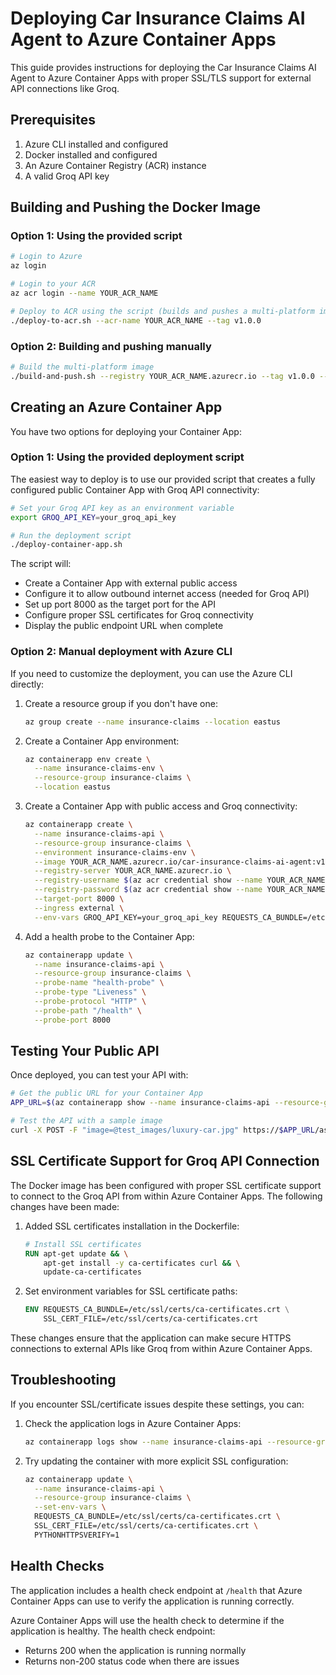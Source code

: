 # Deploying Car Insurance Claims AI Agent to Azure Container Apps

This guide provides instructions for deploying the Car Insurance Claims AI Agent to Azure Container Apps with proper SSL/TLS support for external API connections like Groq.

## Prerequisites

1. Azure CLI installed and configured
2. Docker installed and configured
3. An Azure Container Registry (ACR) instance
4. A valid Groq API key

## Building and Pushing the Docker Image

### Option 1: Using the provided script

```bash
# Login to Azure
az login

# Login to your ACR
az acr login --name YOUR_ACR_NAME

# Deploy to ACR using the script (builds and pushes a multi-platform image)
./deploy-to-acr.sh --acr-name YOUR_ACR_NAME --tag v1.0.0
```

### Option 2: Building and pushing manually

```bash
# Build the multi-platform image
./build-and-push.sh --registry YOUR_ACR_NAME.azurecr.io --tag v1.0.0 --platforms "linux/amd64,linux/arm64"
```

## Creating an Azure Container App

You have two options for deploying your Container App:

### Option 1: Using the provided deployment script

The easiest way to deploy is to use our provided script that creates a fully configured public Container App with Groq API connectivity:

```bash
# Set your Groq API key as an environment variable
export GROQ_API_KEY=your_groq_api_key

# Run the deployment script
./deploy-container-app.sh
```

The script will:
- Create a Container App with external public access
- Configure it to allow outbound internet access (needed for Groq API)
- Set up port 8000 as the target port for the API
- Configure proper SSL certificates for Groq connectivity
- Display the public endpoint URL when complete

### Option 2: Manual deployment with Azure CLI

If you need to customize the deployment, you can use the Azure CLI directly:

1. Create a resource group if you don't have one:
   ```bash
   az group create --name insurance-claims --location eastus
   ```

2. Create a Container App environment:
   ```bash
   az containerapp env create \
     --name insurance-claims-env \
     --resource-group insurance-claims \
     --location eastus
   ```

3. Create a Container App with public access and Groq connectivity:
   ```bash
   az containerapp create \
     --name insurance-claims-api \
     --resource-group insurance-claims \
     --environment insurance-claims-env \
     --image YOUR_ACR_NAME.azurecr.io/car-insurance-claims-ai-agent:v1.0.0 \
     --registry-server YOUR_ACR_NAME.azurecr.io \
     --registry-username $(az acr credential show --name YOUR_ACR_NAME --query username -o tsv) \
     --registry-password $(az acr credential show --name YOUR_ACR_NAME --query passwords[0].value -o tsv) \
     --target-port 8000 \
     --ingress external \
     --env-vars GROQ_API_KEY=your_groq_api_key REQUESTS_CA_BUNDLE=/etc/ssl/certs/ca-certificates.crt SSL_CERT_FILE=/etc/ssl/certs/ca-certificates.crt
   ```

4. Add a health probe to the Container App:
   ```bash
   az containerapp update \
     --name insurance-claims-api \
     --resource-group insurance-claims \
     --probe-name "health-probe" \
     --probe-type "Liveness" \
     --probe-protocol "HTTP" \
     --probe-path "/health" \
     --probe-port 8000
   ```

## Testing Your Public API

Once deployed, you can test your API with:

```bash
# Get the public URL for your Container App
APP_URL=$(az containerapp show --name insurance-claims-api --resource-group insurance-claims --query properties.configuration.ingress.fqdn -o tsv)

# Test the API with a sample image
curl -X POST -F "image=@test_images/luxury-car.jpg" https://$APP_URL/assess-damage
```

## SSL Certificate Support for Groq API Connection

The Docker image has been configured with proper SSL certificate support to connect to the Groq API from within Azure Container Apps. The following changes have been made:

1. Added SSL certificates installation in the Dockerfile:
   ```dockerfile
   # Install SSL certificates
   RUN apt-get update && \
       apt-get install -y ca-certificates curl && \
       update-ca-certificates
   ```

2. Set environment variables for SSL certificate paths:
   ```dockerfile
   ENV REQUESTS_CA_BUNDLE=/etc/ssl/certs/ca-certificates.crt \
       SSL_CERT_FILE=/etc/ssl/certs/ca-certificates.crt
   ```

These changes ensure that the application can make secure HTTPS connections to external APIs like Groq from within Azure Container Apps.

## Troubleshooting

If you encounter SSL/certificate issues despite these settings, you can:

1. Check the application logs in Azure Container Apps:
   ```bash
   az containerapp logs show --name insurance-claims-api --resource-group insurance-claims
   ```

2. Try updating the container with more explicit SSL configuration:
   ```bash
   az containerapp update \
     --name insurance-claims-api \
     --resource-group insurance-claims \
     --set-env-vars \
     REQUESTS_CA_BUNDLE=/etc/ssl/certs/ca-certificates.crt \
     SSL_CERT_FILE=/etc/ssl/certs/ca-certificates.crt \
     PYTHONHTTPSVERIFY=1
   ```

## Health Checks

The application includes a health check endpoint at `/health` that Azure Container Apps can use to verify the application is running correctly.

Azure Container Apps will use the health check to determine if the application is healthy. The health check endpoint:
- Returns 200 when the application is running normally
- Returns non-200 status code when there are issues 